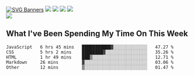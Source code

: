 [![SVG Banners](https://svg-banners.vercel.app/api?type=typeWriter&text1=Hello!%20I'm%20Cat,%20a%20Software%20Engineer%20✨%20&width=1000&height=150)](https://github.com/Akshay090/svg-banners)
<img src="https://img.shields.io/badge/HTML5-E34F26?style=for-the-badge&logo=html5&logoColor=white"> <img src="https://img.shields.io/badge/CSS3-1572B6?style=for-the-badge&logo=css3&logoColor=white"/> <img src="https://img.shields.io/badge/JavaScript-323330?style=for-the-badge&logo=javascript&logoColor=F7DF1E"/> <img src="https://img.shields.io/badge/React-20232A?style=for-the-badge&logo=react&logoColor=61DAFB"/><br/>
<img src="https://www.codewars.com/users/Epicat/badges/small"/>
## What I've Been Spending My Time On This Week

<!--START_SECTION:waka-->

```text
JavaScript   6 hrs 45 mins   ███████████▓░░░░░░░░░░░░░   47.27 %
CSS          5 hrs 2 mins    ████████▓░░░░░░░░░░░░░░░░   35.26 %
HTML         1 hr 49 mins    ███▒░░░░░░░░░░░░░░░░░░░░░   12.71 %
Markdown     26 mins         ▓░░░░░░░░░░░░░░░░░░░░░░░░   03.06 %
Other        12 mins         ▒░░░░░░░░░░░░░░░░░░░░░░░░   01.47 %
```

<!--END_SECTION:waka-->
